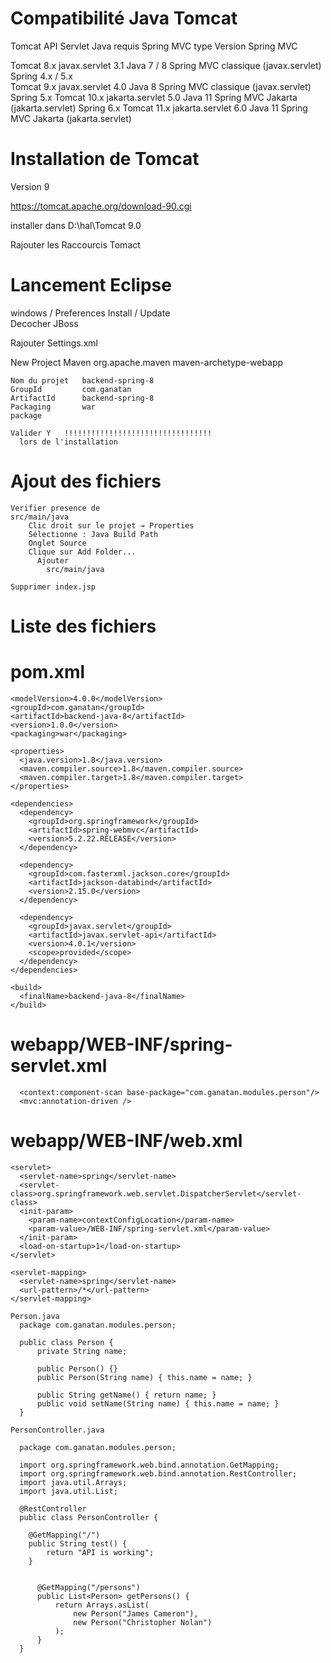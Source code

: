 
# Compatibilité Java Tomcat

Tomcat	      API Servlet	            Java requis	      Spring MVC type	                      Version Spring MVC

Tomcat 8.x	  javax.servlet 3.1	      Java 7 / 8	      Spring MVC classique (javax.servlet)	Spring 4.x / 5.x	
Tomcat 9.x	  javax.servlet 4.0	      Java 8	          Spring MVC classique (javax.servlet)	Spring 5.x
Tomcat 10.x	  jakarta.servlet 5.0	    Java 11	          Spring MVC Jakarta (jakarta.servlet)	Spring 6.x
Tomcat 11.x	  jakarta.servlet 6.0	    Java 11	          Spring MVC Jakarta (jakarta.servlet)


# Installation de Tomcat 
  Version 9
  
  https://tomcat.apache.org/download-90.cgi


  installer dans
    D:\hal\Tomcat 9.0

  Rajouter les Raccourcis Tomact


# Lancement Eclipse

  windows / Preferences
    Install / Update  
      Decocher JBoss

  Rajouter Settings.xml      
  
  New Project Maven
    org.apache.maven
    maven-archetype-webapp


    Nom du projet   backend-spring-8
    GroupId         com.ganatan
    ArtifactId      backend-spring-8
    Packaging       war
    package         

    Valider Y   !!!!!!!!!!!!!!!!!!!!!!!!!!!!!!!!!
      lors de l'installation

# Ajout des fichiers
  
    Verifier presence de 
    src/main/java
        Clic droit sur le projet → Properties
        Sélectionne : Java Build Path
        Onglet Source
        Clique sur Add Folder...
          Ajouter 
            src/main/java

    Supprimer index.jsp

# Liste des fichiers

  # pom.xml

  <project xmlns="http://maven.apache.org/POM/4.0.0"
          xmlns:xsi="http://www.w3.org/2001/XMLSchema-instance"
          xsi:schemaLocation="http://maven.apache.org/POM/4.0.0 http://maven.apache.org/maven-v4_0_0.xsd">

    <modelVersion>4.0.0</modelVersion>
    <groupId>com.ganatan</groupId>
    <artifactId>backend-java-8</artifactId>
    <version>1.0.0</version>
    <packaging>war</packaging>

    <properties>
      <java.version>1.8</java.version>
      <maven.compiler.source>1.8</maven.compiler.source>
      <maven.compiler.target>1.8</maven.compiler.target>
    </properties>

    <dependencies>
      <dependency>
        <groupId>org.springframework</groupId>
        <artifactId>spring-webmvc</artifactId>
        <version>5.2.22.RELEASE</version>
      </dependency>

      <dependency>
        <groupId>com.fasterxml.jackson.core</groupId>
        <artifactId>jackson-databind</artifactId>
        <version>2.15.0</version>
      </dependency>

      <dependency>
        <groupId>javax.servlet</groupId>
        <artifactId>javax.servlet-api</artifactId>
        <version>4.0.1</version>
        <scope>provided</scope>
      </dependency>
    </dependencies>

    <build>
      <finalName>backend-java-8</finalName>
    </build>

  </project>

  # webapp/WEB-INF/spring-servlet.xml

  <beans xmlns="http://www.springframework.org/schema/beans"
        xmlns:mvc="http://www.springframework.org/schema/mvc"
        xmlns:context="http://www.springframework.org/schema/context"
        xmlns:xsi="http://www.w3.org/2001/XMLSchema-instance"
        xsi:schemaLocation="
            http://www.springframework.org/schema/beans http://www.springframework.org/schema/beans/spring-beans.xsd
            http://www.springframework.org/schema/mvc http://www.springframework.org/schema/mvc/spring-mvc.xsd
            http://www.springframework.org/schema/context http://www.springframework.org/schema/context/spring-context.xsd">

      <context:component-scan base-package="com.ganatan.modules.person"/>
      <mvc:annotation-driven />

  </beans>

  # webapp/WEB-INF/web.xml

  <web-app xmlns="http://xmlns.jcp.org/xml/ns/javaee" version="3.1">

    <servlet>
      <servlet-name>spring</servlet-name>
      <servlet-class>org.springframework.web.servlet.DispatcherServlet</servlet-class>
      <init-param>
        <param-name>contextConfigLocation</param-name>
        <param-value>/WEB-INF/spring-servlet.xml</param-value>
      </init-param>
      <load-on-startup>1</load-on-startup>
    </servlet>

    <servlet-mapping>
      <servlet-name>spring</servlet-name>
      <url-pattern>/*</url-pattern>
    </servlet-mapping>

  </web-app>



    Person.java
      package com.ganatan.modules.person;

      public class Person {
          private String name;

          public Person() {}
          public Person(String name) { this.name = name; }

          public String getName() { return name; }
          public void setName(String name) { this.name = name; }
      }

    PersonController.java

      package com.ganatan.modules.person;

      import org.springframework.web.bind.annotation.GetMapping;
      import org.springframework.web.bind.annotation.RestController;
      import java.util.Arrays;
      import java.util.List;

      @RestController
      public class PersonController {

        @GetMapping("/")
        public String test() {
            return "API is working";
        }
        
        
          @GetMapping("/persons")
          public List<Person> getPersons() {
              return Arrays.asList(
                  new Person("James Cameron"),
                  new Person("Christopher Nolan")
              );
          }
      }


